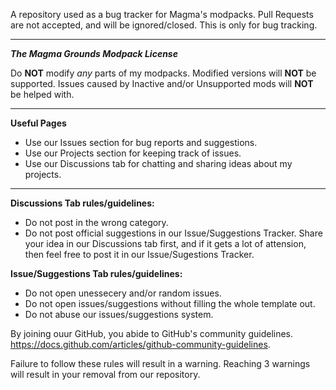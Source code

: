 A repository used as a bug tracker for Magma's modpacks. Pull Requests are not accepted, and will be ignored/closed. This is only for bug tracking.

--------------------------------------------------------------------------------------------------------------------------------------------------------------------------------

***The Magma Grounds Modpack License***

Do **NOT** modify *any* parts of my modpacks. Modified versions will **NOT** be supported.
Issues caused by Inactive and/or Unsupported mods will **NOT** be helped with.

--------------------------------------------------------------------------------------------------------------------------------------------------------------------------------

**Useful Pages**

* Use our Issues section for bug reports and suggestions.
* Use our Projects section for keeping track of issues.
* Use our Discussions tab for chatting and sharing ideas about my projects.

--------------------------------------------------------------------------------------------------------------------------------------------------------------------------------

**Discussions Tab rules/guidelines:**

* Do not post in the wrong category.
* Do not post official suggestions in our Issue/Suggestions Tracker. Share your idea in our Discussions tab first, and if it gets a lot of attension, then feel free to post it in our Issue/Sugestions Tracker.

**Issue/Suggestions Tab rules/guidelines:**

* Do not open unessecery and/or random issues.
* Do not open issues/suggestions without filling the whole template out.
* Do not abuse our issues/suggestions system.

By joining ouur GitHub, you abide to GitHub's community guidelines.
https://docs.github.com/articles/github-community-guidelines.

Failure to follow these rules will result in a warning. Reaching 3 warnings will result in your removal from our repository.
